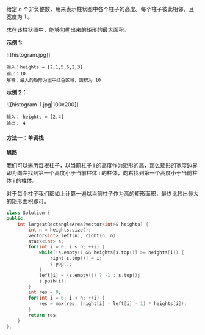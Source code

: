给定 *n* 个非负整数，用来表示柱状图中各个柱子的高度。每个柱子彼此相邻，且宽度为 1 。

求在该柱状图中，能够勾勒出来的矩形的最大面积。

**示例 1:**

![[histogram.jpg]]

```
输入：heights = [2,1,5,6,2,3]
输出：10
解释：最大的矩形为图中红色区域，面积为 10
```

**示例 2：**

![[histogram-1.jpg|100x200]]

```
输入： heights = [2,4]
输出： 4
```

#### 方法一：单调栈

**思路**

我们可以遍历每根柱子，以当前柱子 i 的高度作为矩形的高，那么矩形的宽度边界即为向左找到第一个高度小于当前柱体 i 的柱体，向右找到第一个高度小于当前柱体 i 的柱体。

对于每个柱子我们都如上计算一遍以当前柱子作为高的矩形面积，最终比较出最大的矩形面积即可。

```c++
class Solution {
public:
    int largestRectangleArea(vector<int>& heights) {
        int n = heights.size();
        vector<int> left(n), right(n, n);
        stack<int> s;
        for(int i = 0; i < n; ++i) {
            while(!s.empty() && heights[s.top()] >= heights[i]) {
                right[s.top()] = i;
                s.pop();
            }
            left[i] = (s.empty()) ? -1 : s.top();
            s.push(i);
        }
        int res = 0;
        for(int i = 0; i < n; ++i) {
            res = max(res, (right[i] - left[i] - 1) * heights[i]);
        }
        return res;
    }
};
```

